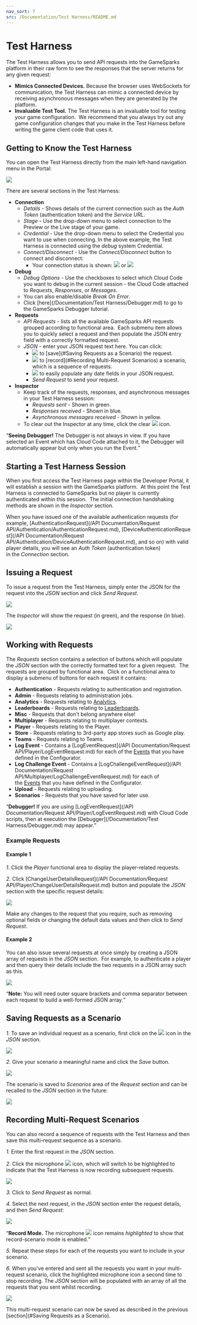 ```yaml
---
nav_sort: 7
src: /Documentation/Test Harness/README.md
---
```


# Test Harness

The Test Harness allows you to send API requests into the GameSparks platform in their raw form to see the responses that the server returns for any given request:
* **Mimics Connected Devices.** Because the browser uses WebSockets for communication, the Test Harness can mimic a connected device by receiving asynchronous messages when they are generated by the platform.
* **Invaluable Test Tool.** The Test Harness is an invaluable tool for testing your game configuration.  We recommend that you always try out any game configuration changes that you make in the Test Harness before writing the game client code that uses it.

## Getting to Know the Test Harness

You can open the Test Harness directly from the main left-hand navigation menu in the Portal:

![](img/TestHarness/12.png)

There are several sections in the Test Harness:

  * **Connection**
    * *Details* \- Shows details of the current connection such as the *Auth Token* (authentication token) and the *Service URL*.
    * *Stage* \- Use the drop-down menu to select connection to the Preview or the Live stage of your game.
    * *Credential* \- Use the drop-down menu to select the Credential you want to use when connecting. In the above example, the Test Harness is connected using the *debug* system Credential.
    * *Connect/Disconnect* \- Use the *Connect/Disconnect* button to connect and disconnect:
      * Your connection status is shown: ![](img/TestHarness/44.png) or ![](img/TestHarness/43.png)
  * **Debug**
    * *Debug Options* \- Use the checkboxes to select which Cloud Code you want to debug in the current session - the Cloud Code attached to *Requests*, *Responses*, or *Messages*.
    * You can also enable/disable *Break On Error*.
    * Click [here](/Documentation/Test Harness/Debugger.md) to go to the GameSparks Debugger tutorial.
  * **Requests**
    * *API Requests* \- lists all the available GameSparks API requests grouped according to functional area.  Each submenu item allows you to quickly select a request and then populate the JSON entry field with a correctly formatted request.
    * *JSON* \- enter your JSON request text here. You can click:
      * ![](/img/icons/saveicon.png) to [save](#Saving Requests as a Scenario) the request.
      * ![](/img/icons/recordicon.png) to [record](#Recording Multi-Request Scenarios) a scenario, which is a sequence of requests.
      * ![](/img/icons/calendaricon.png) to easily populate any date fields in your JSON request.
      * *Send Request* to send your request.
  * **Inspector**
    * Keep track of the requests, responses, and asynchronous messages in your Test Harness session:
      * *Requests sent* - Shown in green.
      * *Responses received* - Shown in blue.
      * *Asynchronous messages received* - Shown in yellow.
    * To clear out the Inspector at any time, click the clear ![](/img/icons/clearinspecticon.png) icon.

<q>**Seeing Debugger!** The Debugger is not always in view. If you have selected an Event which has Cloud Code attached to it, the Debugger will automatically appear but only when you run the Event.</q>

## Starting a Test Harness Session

When you first access the Test Harness page within the Developer Portal, it will establish a session with the GameSparks platform.  At this point the Test Harness is connected to GameSparks but no player is currently authenticated within this session.  The initial connection handshaking methods are shown in the *Inspector* section.

 When you have issued one of the available authentication requests (for example, [AuthenticationRequest](/API Documentation/Request API/Authentication/AuthenticationRequest.md), [DeviceAuthenticationRequest](/API Documentation/Request API/Authentication/DeviceAuthenticationRequest.md), and so on) with valid player details, you will see an *Auth Token* (authentication token) in the *Connection* section.

## Issuing a Request

To issue a request from the Test Harness, simply enter the JSON for the request into the *JSON* section and click *Send Request*.

![](img/TestHarness/13.png)

The *Inspector* will show the request (in green), and the response (in blue).

![](img/TestHarness/14.png)

## Working with Requests

The *Requests* section contains a selection of buttons which will populate the *JSON* section with the correctly formatted text for a given request.  The requests are grouped by functional area.  Click on a functional area to display a submenu of buttons for each request it contains:

  * **Authentication** \- Requests relating to authentication and registration.
  * **Admin** \- Requests relating to administration jobs.
  * **Analytics** \- Requests relating to [Analytics](/Documentation/Analytics/README.md).
  * **Leaderboards** \- Requests relating to [Leaderboards](/Documentation/Configurator/Leaderboards/README.md).
  * **Misc** \- Requests that don't belong anywhere else!
  * **Multiplayer** \- Requests relating to multiplayer contexts.
  * **Player** \- Requests relating to the Player.
  * **Store** \- Requests relating to 3rd-party app stores such as Google play.
  * **Teams** \- Requests relating to Teams.
  * **Log Event** \- Contains a [LogEventRequest](/API Documentation/Request API/Player/LogEventRequest.md) for each of the [Events](/Documentation/Configurator/Events.md) that you have defined in the Configurator.
  * **Log Challenge Event** \- Contains a [LogChallengeEventRequest](/API Documentation/Request API/Multiplayer/LogChallengeEventRequest.md) for each of the [Events](/Documentation/Configurator/Events.md) that you have defined in the Configurator.
  * **Upload** \- Requests relating to uploading.
  * **Scenarios** \- Requests that you have saved for later use.


<q>**Debugger!** If you are using [LogEventRequest](/API Documentation/Request API/Player/LogEventRequest.md) with Cloud Code scripts, then at execution the [Debugger](/Documentation/Test Harness/Debugger.md) may appear.</q>

### Example Requests

#### Example 1

*1.* Click the *Player* functional area to display the player-related requests.

*2.* Click [ChangeUserDetailsRequest](/API Documentation/Request API/Player/ChangeUserDetailsRequest.md) button and populate the *JSON* section with the specific request details:

![](img/TestHarness/15.png)

Make any changes to the request that you require, such as removing optional fields or changing the default data values and then click to *Send Request*.

#### Example 2

You can also issue several requests at once simply by creating a JSON array of requests in the *JSON* section.  For example, to authenticate a player and then query their details include the two requests in a JSON array such as this.

![](img/TestHarness/16.png)

<q>**Note:** You will need outer square brackets and comma separator between each request to build a well-formed JSON array.</q>

## Saving Requests as a Scenario

*1.* To save an individual request as a scenario, first click on the ![](/img/icons/saveicon.png) icon in the *JSON* section.

![](img/TestHarness/17.png)

*2.* Give your scenario a meaningful name and click the *Save* button.

![](img/TestHarness/18.png)

The scenario is saved to *Scenarios* area of the *Request* section and can be recalled to the *JSON* section in the future:

![](img/TestHarness/19.png)

## Recording Multi-Request Scenarios

You can also record a sequence of requests with the Test Harness and then save this multi-request sequence as a scenario.

*1.* Enter the first request in the *JSON* section.

*2.* Click the microphone ![](/img/icons/recordicon.png) icon, which will switch to be highlighted to indicate that the Test Harness is now recording subsequent requests.

![](img/TestHarness/40.png)

*3.* Click to *Send Request* as normal.

*4.* Select the next request, in the *JSON* section enter the request details, and then *Send Request*:

![](img/TestHarness/41.png)

<q>**Record Mode.** The microphone ![](/img/icons/record2icon.png) icon remains *highlighted* to show that record-scenario mode is enabled.</q>

*5.* Repeat these steps for each of the requests you want to include in your scenario.

*6.* When you've entered and sent all the requests you want in your multi-request scenario, click the highlighted microphone icon a second time to stop recording. The *JSON* section will be populated with an array of all the requests that you sent whilst recording.

![](img/TestHarness/42.png)

This multi-request scenario can now be saved as described in the previous [section](#Saving Requests as a Scenario).
